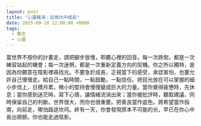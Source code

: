 ```yaml
---
layout: post
title: "心靈雞湯：在微光中成長"
date: 2025-09-18 12:00:00 +0800
tags:
  - 勵志
  - 心靈
---
```


當世界不按你的計畫走，請把腳步放慢，聆聽心裡的回音。每一次跌倒，都是一次練習站起的機會；每一次迷惘，都是一次重新定義方向的契機。你之所以獨特，是因為你願意在陰影裡尋找光。不要急於成長，正視當下的感受，承認害怕，也要允許自己慢慢走。給自己一點時間，一點鼓勵，一點信任。把目光放在可以掌握的細小步伐上，日積月累，微小的堅持會慢慢變成巨大的力量。當你覺得疲憊時，先休息；當你感到迷茫時，寫下心情，讓情緒流淌出來；當你被批評時，聽取建議，同時保留自己的判斷。世界很大，而你也很重要。把善良當作底色，將希望當作指南，向前走，哪怕路途坎坷。終有一天，你會發現原本不可能的光，早已在你心中長出翅膀。你也能走過陰影。